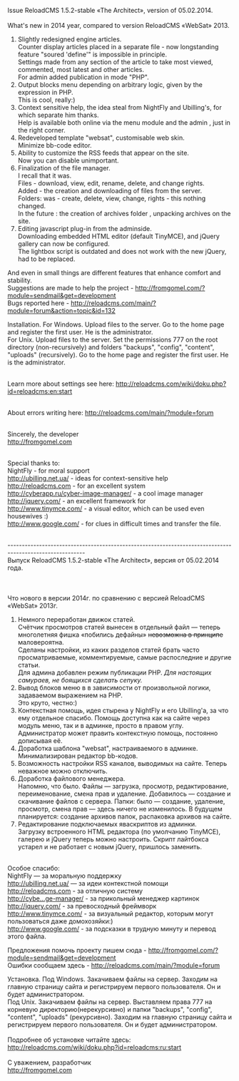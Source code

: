 Issue ReloadCMS 1.5.2-stable «The Architect», version of 05.02.2014.
<br><br>
What's new in 2014 year, compared to version ReloadCMS «WebSat» 2013.<br>
1. Slightly redesigned engine articles.<br>
Counter display articles placed in a separate file - now longstanding feature "soured 'define'" is impossible in principle.<br>
Settings made from any section of the article to take most viewed, commented, most latest and other articles.<br>
For admin added publication in mode "PHP".<br>
2. Output blocks menu depending on arbitrary logic, given by the expression in PHP.<br>
This is cool, really:)<br>
3. Context sensitive help, the idea steal from NightFly and Ubilling's, for which separate him thanks.<br>
Help is available both online via the menu module and the admin , just in the right corner.<br>
4. Redeveloped template "websat", customisable web skin.<br>
Minimize bb-code editor.<br>
5. Ability to customize the RSS feeds that appear on the site.<br>
Now you can disable unimportant.<br>
6. Finalization of the file manager.<br>
I recall that it was.<br>
Files - download, view, edit, rename, delete, and change rights.<br>
Added - the creation and downloading of files from the server.<br>
Folders: was - create, delete, view, change, rights - this  nothing changed.<br>
In the future : the creation of archives folder , unpacking archives on the site.<br>
7. Editing javascript plug-in from the adminside.<br>
Downloading embedded HTML editor (default TinyMCE), and jQuery gallery can now be configured.<br>
The lightbox script is outdated and does not work with the new jQuery, had to be replaced.<br>

And even in small things are different features that enhance comfort and stability.<br>
Suggestions are made to help the project - http://fromgomel.com/?module=sendmail&get=development<br>
Bugs reported here - http://reloadcms.com/main/?module=forum&action=topic&id=132<br>

Installation.
For Windows. Upload files to the server. Go to the home page and register the first user. He is the administrator.<br>
For Unix. Upload files to the server. Set the permissions 777 on the root directory (non-recursively) and folders "backups", "config", "content", "uploads" (recursively). Go to the home page and register the first user. He is the administrator.<br><br>

Learn more about settings see here: http://reloadcms.com/wiki/doku.php?id=reloadcms:en:start<br><br>

About errors writing here: http://reloadcms.com/main/?module=forum<br><br>

Sincerely, the developer<br>
http://fromgomel.com<br><br>

Special thanks to:<br>
NightFly - for moral support<br>
http://ubilling.net.ua/ - ideas for context-sensitive help<br>
http://reloadcms.com - for an excellent system<br>
http://cyberapp.ru/cyber-image-manager/ - a cool image manager<br>
http://jquery.com/ - an excellent framework for<br>
http://www.tinymce.com/ - a visual editor, which can be used even housewives :)<br>
http://www.google.com/ - for clues in difficult times and transfer the file.<br><br>

---------------------------------------------------------------------------------------------------------<br>
Выпуск ReloadCMS 1.5.2-stable «The Architect», версия от 05.02.2014 года.<br><br>
<br><br>Что нового в версии 2014г. по сравнению с версией ReloadCMS «WebSat» 2013г. <br>
1. Немного переработан движок статей. <br>
Счётчик просмотров статей вынесен в отдельный файл — теперь многолетняя фишка «побились дефайны» <span style="text-decoration: line-through">невозможна в принципе</span> маловероятна. <br>
Сделаны настройки, из каких разделов статей брать часто просматриваемые, комментируемые, самые распоследние и другие статьи. <br>
Для админа добавлен режим публикации PHP. <span style="font-style: italic">Для настоящих самураев, не боящихся сделать сепуку.</span><br>
2. Вывод блоков меню в в зависимости от произвольной логики, задаваемом выражением на PHP.<br>
Это круто, честно:) <br>
3. Контекстная помощь, идея стырена у NightFly и его Ubilling'a, за что ему отдельное спасибо. Помощь доступна как на сайте через модуль меню, так и в админке, просто в правом углу. Администратор может править контекстную помощь, постоянно дописывая её.<br>
4. Доработка шаблона "websat", настраиваемого в админке. Минимализирован редактор bb-кодов. <br>
5. Возможность настройки RSS каналов, выводимых на сайте. Теперь неважное можно отключить. <br>
6. Доработка файлового менеджера. <br>
Напомню, что было. Файлы — загрузка, просмотр, редактирование, переименование, смена прав и удаление. Добавилось — создание и скачивание файлов с сервера. Папки: было — создание, удаление, просмотр, смена прав — здесь ничего не изменилось. В будущем планируется: создание архивов папок, распаковка архивов на сайте. <br>
7. Редактирование подключаемых яваскриптов из админки. <br>
Загрузку встроенного HTML редактора (по умолчанию TinyMCE), галерею и jQuery теперь можно настроить. Скрипт лайтбокса устарел и не работает с новым jQuery, пришлось заменить.<br>
<br>
Особое спасибо: <br>
NightFly — за моральную поддержку <br>
 <a href="http://ubilling.net.ua/" target="_blank">http://ubilling.net.ua/</a> — за идеи контекстной помощи <br>
 <a href="http://reloadcms.com" target="_blank">http://reloadcms.com</a> - за отличную систему <br>
 <a href="http://cyberapp.ru/cyber-image-manager/" target="_blank">http://cybe...ge-manager/</a> - за прикольный менеджер картинок <br>
 <a href="http://jquery.com/" target="_blank">http://jquery.com/</a> - за превосходный фреймворк <br>
 <a href="http://www.tinymce.com/" target="_blank">http://www.tinymce.com/</a> - за визуальный редактор, которым могут пользоваться даже домохозяйки:) <br>
 <a href="http://www.google.com/" target="_blank">http://www.google.com/</a> - за подсказки в трудную минуту и перевод этого файла.

Предложения помочь проекту пишем сюда - http://fromgomel.com/?module=sendmail&get=development<br>
Ошибки сообщаем здесь - http://reloadcms.com/main/?module=forum<br>

Установка. 
Под Windows. Закачиваем файлы на сервер. Заходим на главную страницу сайта и регистрируем первого пользователя. Он и будет администратором.<br>
Под Unix. Закачиваем файлы на сервер. Выставляем права 777 на корневую директорию(нерекурсивно) и папки "backups", "config", "content", "uploads" (рекурсивно). Заходим на главную страницу сайта и регистрируем первого пользователя. Он и будет администратором.
<br><br>
Подробнее об установке читайте здесь: http://reloadcms.com/wiki/doku.php?id=reloadcms:ru:start
<br><br>
С уважением, разработчик<br>
http://fromgomel.com
<br><br>
